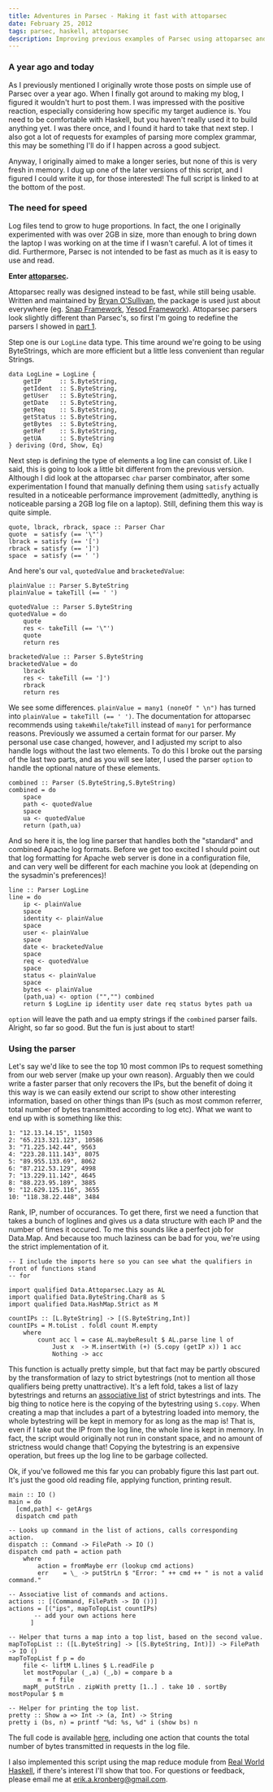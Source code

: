 ```yaml
---
title: Adventures in Parsec - Making it fast with attoparsec
date: February 25, 2012
tags: parsec, haskell, attoparsec
description: Improving previous examples of Parsec using attoparsec and bytestrings
---
```


### A year ago and today

As I previously mentioned I originally wrote those posts on simple use of Parsec over a year ago. When I finally got around to making my blog, I figured it wouldn't hurt to post them. I was impressed with the positive reaction, especially considering how specific my target audience is. You need to be comfortable with Haskell, but you haven't really used it to build anything yet. I was there once, and I found it hard to take that next step. I also got a lot of requests for examples of parsing more complex grammar, this may be something I'll do if I happen across a good subject.

Anyway, I originally aimed to make a longer series, but none of this is very fresh in memory. I dug up one of the later versions of this script, and I figured I could write it up, for those interested! The full script is linked to at the bottom of the post.

### The need for speed

Log files tend to grow to huge proportions. In fact, the one I originally experimented with was over 2GB in size, more than enough to bring down the laptop I was working on at the time if I wasn't careful. A lot of times it did. Furthermore, Parsec is not intended to be fast as much as it is easy to use and read.

__Enter [attoparsec][attoparsec].__

Attoparsec really was designed instead to be fast, while still being usable. Written and maintained by [Bryan O'Sullivan][bos], the package is used just about everywhere (eg. [Snap Framework][snap], [Yesod Framework][yesod]). Attoparsec parsers look slightly different than Parsec's, so first I'm going to redefine the parsers I showed in [part 1][part1].

Step one is our `LogLine` data type. This time around we're going to be using ByteStrings, which are more efficient but a little less convenient than regular Strings.

~~~~~{.haskell}
data LogLine = LogLine {
    getIP     :: S.ByteString,
    getIdent  :: S.ByteString,
    getUser   :: S.ByteString,
    getDate   :: S.ByteString,
    getReq    :: S.ByteString,
    getStatus :: S.ByteString,
    getBytes  :: S.ByteString,
    getRef    :: S.ByteString,
    getUA     :: S.ByteString
} deriving (Ord, Show, Eq)
~~~~~

Next step is defining the type of elements a log line can consist of. Like I said, this is going to look a little bit different from the previous version. Although I did look at the attoparsec `char` parser combinator, after some experimentation I found that manually defining them using `satisfy` actually resulted in a noticeable performance improvement (admittedly, anything is noticeable parsing a 2GB log file on a laptop). Still, defining them this way is quite simple.

~~~~~{.haskell}
quote, lbrack, rbrack, space :: Parser Char
quote  = satisfy (== '\"')
lbrack = satisfy (== '[')
rbrack = satisfy (== ']')
space  = satisfy (== ' ')
~~~~~

And here's our `val`, `quotedValue` and `bracketedValue`:

~~~~~{.haskell}
plainValue :: Parser S.ByteString
plainValue = takeTill (== ' ')

quotedValue :: Parser S.ByteString
quotedValue = do
    quote
    res <- takeTill (== '\"')
    quote
    return res

bracketedValue :: Parser S.ByteString
bracketedValue = do
    lbrack
    res <- takeTill (== ']')
    rbrack
    return res
~~~~~

We see some differences. `plainValue = many1 (noneOf " \n")` has turned into `plainValue = takeTill (== ' ')`. The documentation for attoparsec recommends using `takeWhile`/`takeTill` instead of `many1` for performance reasons. Previously we assumed a certain format for our parser. My personal use case changed, however, and I adjusted my script to also handle logs without the last two elements. To do this I broke out the parsing of the last two parts, and as you will see later, I used the parser `option` to handle the optional nature of these elements.

~~~~~{.haskell}
combined :: Parser (S.ByteString,S.ByteString)
combined = do
    space
    path <- quotedValue
    space
    ua <- quotedValue
    return (path,ua)
~~~~~

And so here it is, the log line parser that handles both the "standard" and combined Apache log formats. Before we get too excited I should point out that log formatting for Apache web server is done in a configuration file, and can very well be different for each machine you look at (depending on the sysadmin's preferences)!

~~~~~{.haskell}
line :: Parser LogLine
line = do
    ip <- plainValue
    space
    identity <- plainValue
    space
    user <- plainValue
    space
    date <- bracketedValue
    space
    req <- quotedValue
    space
    status <- plainValue
    space
    bytes <- plainValue
    (path,ua) <- option ("","") combined
    return $ LogLine ip identity user date req status bytes path ua
~~~~~

`option` will leave the path and ua empty strings if the `combined` parser fails. Alright, so far so good. But the fun is just about to start!

### Using the parser

Let's say we'd like to see the top 10 most common IPs to request something from our web server (make up your own reason). Arguably then we could write a faster parser that only recovers the IPs, but the benefit of doing it this way is we can easily extend our script to show other interesting information, based on other things than IPs (such as most common referrer, total number of bytes transmitted according to log etc). What we want to end up with is something like this:

	1: "12.13.14.15", 11503
	2: "65.213.321.123", 10586
	3: "71.225.142.44", 9563
	4: "223.28.111.143", 8075
	5: "89.955.133.69", 8062
	6: "87.212.53.129", 4998
	7: "13.229.11.142", 4645
	8: "88.223.95.189", 3885
	9: "12.629.125.116", 3655
	10: "118.38.22.448", 3484

Rank, IP, number of occurances. To get there, first we need a function that takes a bunch of loglines and gives us a data structure with each IP and the number of times it occured. To me this sounds like a perfect job for Data.Map. And because too much laziness can be bad for you, we're using the strict implementation of it.

~~~~~{.haskell}
-- I include the imports here so you can see what the qualifiers in front of functions stand 
-- for

import qualified Data.Attoparsec.Lazy as AL
import qualified Data.ByteString.Char8 as S
import qualified Data.HashMap.Strict as M

countIPs :: [L.ByteString] -> [(S.ByteString,Int)]
countIPs = M.toList . foldl count M.empty
    where
        count acc l = case AL.maybeResult $ AL.parse line l of
            Just x  -> M.insertWith (+) (S.copy (getIP x)) 1 acc
            Nothing -> acc
~~~~~

This function is actually pretty simple, but that fact may be partly obscured by the transformation of lazy to strict bytestrings (not to mention all those qualifiers being pretty unattractive). It's a left fold, takes a list of lazy bytestrings and returns an [associative list][assoclist] of strict bytestrings and ints. The big thing to notice here is the copying of the bytestring using `S.copy`. When creating a map that includes a part of a bytestring loaded into memory, the whole bytestring will be kept in memory for as long as the map is! That is, even if I take out the IP from the log line, the whole line is kept in memory. In fact, the script would originally not run in constant space, and no amount of strictness would change that! Copying the bytestring is an expensive operation, but frees up the log line to be garbage collected.

Ok, if you've followed me this far you can probably figure this last part out. It's just the good old reading file, applying function, printing result.

~~~~~{.haskell}
main :: IO ()
main = do
  [cmd,path] <- getArgs
  dispatch cmd path

-- Looks up command in the list of actions, calls corresponding action.
dispatch :: Command -> FilePath -> IO ()
dispatch cmd path = action path
    where
        action = fromMaybe err (lookup cmd actions)
        err    = \_ -> putStrLn $ "Error: " ++ cmd ++ " is not a valid command."
                    
-- Associative list of commands and actions.
actions :: [(Command, FilePath -> IO ())]
actions = [("ips", mapToTopList countIPs)
	   -- add your own actions here
	  ]

-- Helper that turns a map into a top list, based on the second value.
mapToTopList :: ([L.ByteString] -> [(S.ByteString, Int)]) -> FilePath -> IO ()
mapToTopList f p = do
    file <- liftM L.lines $ L.readFile p
    let mostPopular (_,a) (_,b) = compare b a
        m = f file
    mapM_ putStrLn . zipWith pretty [1..] . take 10 . sortBy mostPopular $ m

-- Helper for printing the top list.
pretty :: Show a => Int -> (a, Int) -> String
pretty i (bs, n) = printf "%d: %s, %d" i (show bs) n
~~~~~

The full code is available [here][codeexample], including one action that counts the total number of bytes transmitted in requests in the log file.

I also implemented this script using the map reduce module from [Real World Haskell][rwh], if there's interest I'll show that too. For questions or feedback, please email me at <erik.a.kronberg@gmail.com>.

[attoparsec]: http://hackage.haskell.org/package/attoparsec-0.10.1.1
[bos]: http://www.serpentine.com/blog/
[snap]: http://snapframework.com/
[yesod]: http://www.yesodweb.com/
[part1]: /posts/2012-02-24-adventures-in-parsec.html
[assoclist]: http://neilmitchell.blogspot.com/2008/01/associative-lists.html
[codeexample]: https://gist.github.com/1908213
[rwh]: http://book.realworldhaskell.org/